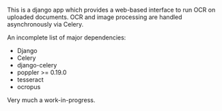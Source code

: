 This is a django app which provides a web-based interface to run OCR on
uploaded documents. OCR and image processing are handled asynchronously
via Celery. 

An incomplete list of major dependencies:
- Django
- Celery
- django-celery
- poppler >= 0.19.0
- tesseract
- ocropus

Very much a work-in-progress.
